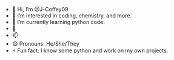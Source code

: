 - 👋 Hi, I’m @J-Coffey09
- 👀 I’m interested in  coding, chemistry, and more.
- 🌱 I’m currently learning python code.
- 💞️ 
- 📫 
- 😄 Pronouns: He/She/They
- ⚡ Fun fact: I know some python and work on my own projects.

<!---
J-Coffey09/J-Coffey09 is a ✨ special ✨ repository because its `README.md` (this file) appears on your GitHub profile.
You can click the Preview link to take a look at your changes.
--->
